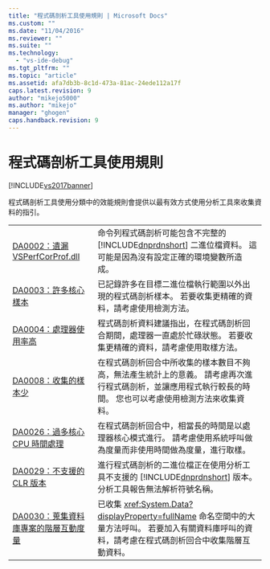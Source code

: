 ```yaml
---
title: "程式碼剖析工具使用規則 | Microsoft Docs"
ms.custom: ""
ms.date: "11/04/2016"
ms.reviewer: ""
ms.suite: ""
ms.technology: 
  - "vs-ide-debug"
ms.tgt_pltfrm: ""
ms.topic: "article"
ms.assetid: afa7db3b-8c1d-473a-81ac-24ede112a17f
caps.latest.revision: 9
author: "mikejo5000"
ms.author: "mikejo"
manager: "ghogen"
caps.handback.revision: 9
---
```

# 程式碼剖析工具使用規則
[!INCLUDE[vs2017banner](../code-quality/includes/vs2017banner.md)]

程式碼剖析工具使用分類中的效能規則會提供以最有效方式使用分析工具來收集資料的指引。  
  
|||  
|-|-|  
|[DA0002：遺漏 VSPerfCorProf.dll](../profiling/da0002-vsperfcorprof-dll-is-missing.md)|命令列程式碼剖析可能包含不完整的 [!INCLUDE[dnprdnshort](../code-quality/includes/dnprdnshort_md.md)] 二進位檔資料。  這可能是因為沒有設定正確的環境變數所造成。|  
|[DA0003：許多核心樣本](../profiling/da0003-many-kernel-samples.md)|已記錄許多在目標二進位檔執行範圍以外出現的程式碼剖析樣本。  若要收集更精確的資料，請考慮使用檢測方法。|  
|[DA0004：處理器使用率高](../profiling/da0004-high-processor-usage.md)|程式碼剖析資料建議指出，在程式碼剖析回合期間，處理器一直處於忙碌狀態。  若要收集更精確的資料，請考慮使用取樣方法。|  
|[DA0008：收集的樣本少](../profiling/da0008-few-samples-collected.md)|在程式碼剖析回合中所收集的樣本數目不夠高，無法產生統計上的意義。  請考慮再次進行程式碼剖析，並讓應用程式執行較長的時間。  您也可以考慮使用檢測方法來收集資料。|  
|[DA0026：過多核心 CPU 時間處理](../Topic/DA0026:%20Excessive%20kernel%20CPU%20time%20processing.md)|在程式碼剖析回合中，相當長的時間是以處理器核心模式進行。  請考慮使用系統呼叫做為度量而非使用時間做為度量，進行取樣。|  
|[DA0029：不支援的 CLR 版本](../profiling/da0029-unsupported-clr-version.md)|進行程式碼剖析的二進位檔正在使用分析工具不支援的 [!INCLUDE[dnprdnshort](../code-quality/includes/dnprdnshort_md.md)] 版本。  分析工具報告無法解析符號名稱。|  
|[DA0030：蒐集資料庫專案的階層互動度量](../profiling/da0030-gather-tier-interaction-measurements-for-database-projects.md)|已收集 <xref:System.Data?displayProperty=fullName> 命名空間中的大量方法呼叫。  若要加入有關資料庫呼叫的資料，請考慮在程式碼剖析回合中收集階層互動資料。|
